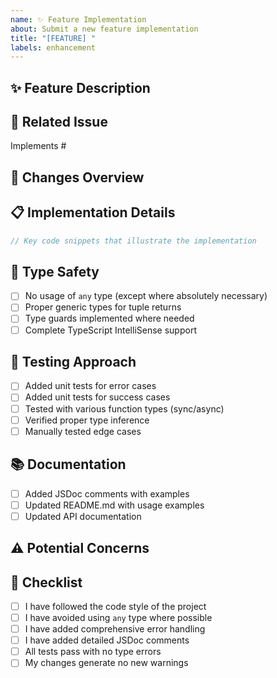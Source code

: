 ```yaml
---
name: ✨ Feature Implementation
about: Submit a new feature implementation
title: "[FEATURE] "
labels: enhancement
---
```


## ✨ Feature Description

<!-- Describe the feature you've implemented -->

## 🔗 Related Issue

<!-- Link to the feature request issue, if applicable -->

Implements #

## 🎯 Changes Overview

<!-- Provide a high-level overview of your implementation approach -->

## 📋 Implementation Details

<!-- Describe the key components/functions you've created or modified -->

```typescript
// Key code snippets that illustrate the implementation
```

## 📝 Type Safety

<!-- Describe how you've ensured type safety in your implementation -->

- [ ] No usage of `any` type (except where absolutely necessary)
- [ ] Proper generic types for tuple returns
- [ ] Type guards implemented where needed
- [ ] Complete TypeScript IntelliSense support

## 🧪 Testing Approach

<!-- Describe how you tested this feature -->

- [ ] Added unit tests for error cases
- [ ] Added unit tests for success cases
- [ ] Tested with various function types (sync/async)
- [ ] Verified proper type inference
- [ ] Manually tested edge cases

## 📚 Documentation

<!-- Note any documentation you've updated or needs to be updated -->

- [ ] Added JSDoc comments with examples
- [ ] Updated README.md with usage examples
- [ ] Updated API documentation

## ⚠️ Potential Concerns

<!-- Note any potential issues, performance concerns, or areas for review -->

## 📝 Checklist

- [ ] I have followed the code style of the project
- [ ] I have avoided using `any` type where possible
- [ ] I have added comprehensive error handling
- [ ] I have added detailed JSDoc comments
- [ ] All tests pass with no type errors
- [ ] My changes generate no new warnings
